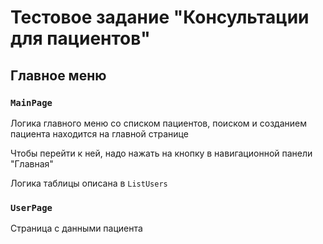 # Тестовое задание "Консультации для пациентов"

## Главное меню

### `MainPage`
Логика главного меню со списком пациентов, поиском и созданием пациента находится на главной странице

Чтобы перейти к ней, надо нажать на кнопку в навигационной панели "Главная"

Логика таблицы описана в `ListUsers`

### `UserPage`

Страница с данными пациента

